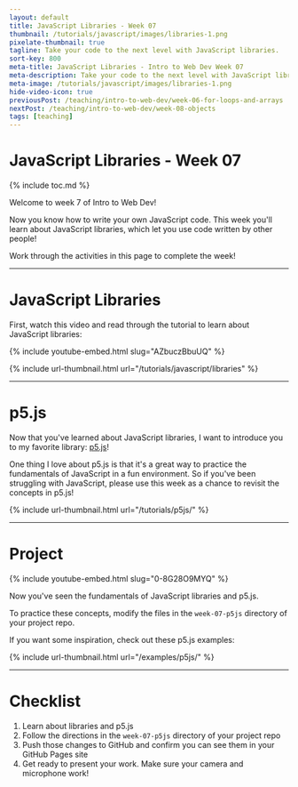 ```yaml
---
layout: default
title: JavaScript Libraries - Week 07
thumbnail: /tutorials/javascript/images/libraries-1.png
pixelate-thumbnail: true
tagline: Take your code to the next level with JavaScript libraries.
sort-key: 800
meta-title: JavaScript Libraries - Intro to Web Dev Week 07
meta-description: Take your code to the next level with JavaScript libraries.
meta-image: /tutorials/javascript/images/libraries-1.png
hide-video-icon: true
previousPost: /teaching/intro-to-web-dev/week-06-for-loops-and-arrays
nextPost: /teaching/intro-to-web-dev/week-08-objects
tags: [teaching]
---
```


# JavaScript Libraries - Week 07

{% include toc.md %}

Welcome to week 7 of Intro to Web Dev!

Now you know how to write your own JavaScript code. This week you'll learn about JavaScript libraries, which let you use code written by other people!

Work through the activities in this page to complete the week!

---

# JavaScript Libraries

First, watch this video and read through the tutorial to learn about JavaScript libraries:

{% include youtube-embed.html slug="AZbuczBbuUQ" %}

{% include url-thumbnail.html url="/tutorials/javascript/libraries" %}

---

# p5.js

Now that you've learned about JavaScript libraries, I want to introduce you to my favorite library: [p5.js](/tutorials/p5js)!

One thing I love about p5.js is that it's a great way to practice the fundamentals of JavaScript in a fun environment. So if you've been struggling with JavaScript, please use this week as a chance to revisit the concepts in p5.js!

{% include url-thumbnail.html url="/tutorials/p5js/" %}

---

# Project

{% include youtube-embed.html slug="0-8G28O9MYQ" %}

Now you've seen the fundamentals of JavaScript libraries and p5.js.

To practice these concepts, modify the files in the `week-07-p5js` directory of your project repo.

If you want some inspiration, check out these p5.js examples:

{% include url-thumbnail.html url="/examples/p5js/" %}

---

# Checklist

1. Learn about libraries and p5.js
2. Follow the directions in the `week-07-p5js` directory of your project repo
3. Push those changes to GitHub and confirm you can see them in your GitHub Pages site
4. Get ready to present your work. Make sure your camera and microphone work!

